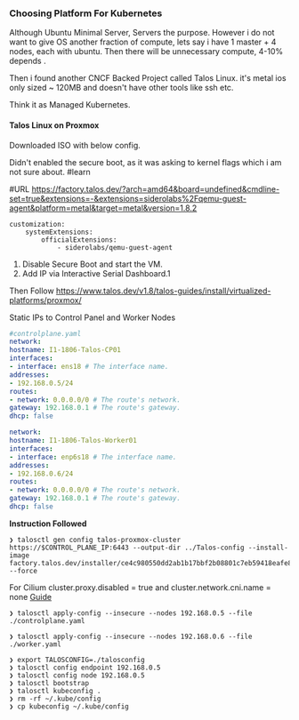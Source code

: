 
### Choosing Platform For Kubernetes 

Although Ubuntu Minimal Server, Servers the purpose. However i do not want to give OS another fraction of compute, lets say i have 1 master + 4 nodes, each with ubuntu. Then there will be unnecessary compute, 4-10% depends .

Then i found another CNCF Backed Project called Talos Linux. it's metal ios only sized ~ 120MB and doesn't have other tools like ssh etc.

Think it as Managed Kubernetes.

#### Talos Linux on Proxmox


Downloaded ISO with below config.

Didn't enabled the secure boot, as it was asking to kernel flags which i am not sure about. #learn

#URL https://factory.talos.dev/?arch=amd64&board=undefined&cmdline-set=true&extensions=-&extensions=siderolabs%2Fqemu-guest-agent&platform=metal&target=metal&version=1.8.2

```
customization: 
    systemExtensions: 
        officialExtensions: 
            - siderolabs/qemu-guest-agent
```

1. Disable Secure Boot and start the VM.
2. Add IP via Interactive Serial Dashboard.1

Then Follow https://www.talos.dev/v1.8/talos-guides/install/virtualized-platforms/proxmox/


Static IPs to Control Panel and Worker Nodes

```yaml
#controlplane.yaml
network:
hostname: I1-1806-Talos-CP01
interfaces:
- interface: ens18 # The interface name.
addresses:
- 192.168.0.5/24
routes:
- network: 0.0.0.0/0 # The route's network.
gateway: 192.168.0.1 # The route's gateway.
dhcp: false
```

```worker.yaml
network:
hostname: I1-1806-Talos-Worker01
interfaces:
- interface: enp6s18 # The interface name.
addresses:
- 192.168.0.6/24
routes:
- network: 0.0.0.0/0 # The route's network.
gateway: 192.168.0.1 # The route's gateway.
dhcp: false
```

**Instruction Followed**

```shell
❯ talosctl gen config talos-proxmox-cluster https://$CONTROL_PLANE_IP:6443 --output-dir ../Talos-config --install-image factory.talos.dev/installer/ce4c980550dd2ab1b17bbf2b08801c7eb59418eafe8f279833297925d67c7515:v1.8.2 --force
```


For Cilium cluster.proxy.disabled = true and cluster.network.cni.name = none [Guide](https://www.talos.dev/v1.8/kubernetes-guides/network/deploying-cilium/)
  
```shell
❯ talosctl apply-config --insecure --nodes 192.168.0.5 --file ./controlplane.yaml

❯ talosctl apply-config --insecure --nodes 192.168.0.6 --file ./worker.yaml
```

```
❯ export TALOSCONFIG=./talosconfig
❯ talosctl config endpoint 192.168.0.5
❯ talosctl config node 192.168.0.5
❯ talosctl bootstrap
❯ talosctl kubeconfig .
❯ rm -rf ~/.kube/config
❯ cp kubeconfig ~/.kube/config
```


